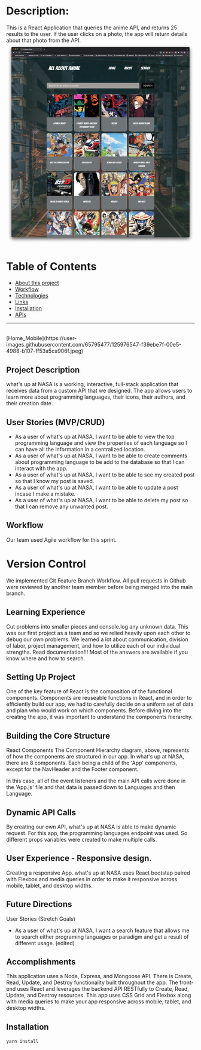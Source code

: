 # Description:

This is a React Application that queries the anime API, and returns 25 results to the user. If the user clicks on a photo, the app will return details about that photo from the API. ![Screen Shot 2021-07-02 at 7 50 09 AM](https://github.com/CrowdedAstronaut/all-about-anime/blob/main/src/assets/images/all-about-anime.png)

# Table of Contents

- [About this project](#about)
- [Workflow](#workflow)
- [Technologies](#technologies)
- [Links](#links)
- [Installation](#install)
- [APIs](#apis)

<hr />
<br />
[Home_Mobile](https://user-images.githubusercontent.com/65795477/125976547-f39ebe7f-00e5-4988-b107-ff53a5ca906f.jpeg)

## Project Description

what's up at NASA is a working, interactive, full-stack application that receives data from a custom API that we designed. The app allows users to learn more about programming languages, their icons, their authors, and their creation date.

## User Stories (MVP/CRUD)

- As a user of what's up at NASA, I want to be able to view the top programming language and view the properties of each language so I can have all the information in a centralized location.
- As a user of what's up at NASA, I want to be able to create comments about programming language to be add to the database so that I can interact with the app.
- As a user of what's up at NASA, I want to be able to see my created post so that I know my post is saved.
- As a user of what's up at NASA, I want to be able to update a post incase I make a mistake.
- As a user of what's up at NASA, I want to be able to delete my post so that I can remove any unwanted post.

## Workflow

Our team used Agile workflow for this sprint.

# Version Control

We implemented Git Feature Branch Workflow. All pull requests in Github were reviewed by another team member before being merged into the main branch.

## Learning Experience

Cut problems into smaller pieces and console.log any unknown data. This was our first project as a team and so we relied heavily upon each other to debug our own problems. We learned a lot about communication, division of labor, project management, and how to utilize each of our individual strengths. Read documentation!!! Most of the answers are available if you know where and how to search.

## Setting Up Project

One of the key feature of React is the composition of the functional components. Components are reuseable functions in React, and in order to efficiently build our app, we had to carefully decide on a uniform set of data and plan who would work on which components. Before diving into the creating the app, it was important to understand the components hierarchy.

## Building the Core Structure

React Components
The Component Hierarchy diagram, above, represents of how the components are structured in our app. In what's up at NASA, there are 8 components. Each being a child of the 'App' components, except for the NavHeader and the Footer component.

In this case, all of the event listeners and the main API calls were done in the 'App.js' file and that data is passed down to Languages and then Language.

## Dynamic API Calls

By creating our own API, what's up at NASA is able to make dynamic request. For this app, the programming languages endpoint was used. So different props variables were created to make multiple calls.

## User Experience - Responsive design.

Creating a responsive App. what's up at NASA uses React bootstap paired with Flexbox and media queries in order to make it responsive across mobile, tablet, and desktop widths.

## Future Directions

User Stories (Stretch Goals)

- As a user of what's up at NASA, I want a search feature that allows me to search either programing languages or paradigm and get a result of different usage. (edited)

## Accomplishments

This application uses a Node, Express, and Mongoose API. There is Create, Read, Update, and Destroy functionality built throughout the app. The front-end uses React and leverages the backend API RESTfully to Create, Read, Update, and Destroy resources. This app uses CSS Grid and Flexbox along with media queries to make your app responsive across mobile, tablet, and desktop widths.

## Installation

```
yarn install

```
